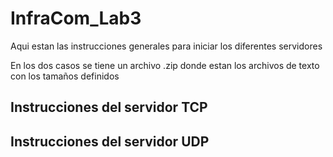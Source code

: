 # InfraCom_Lab3

Aqui estan las instrucciones generales para iniciar los diferentes servidores

En los dos casos se tiene un archivo .zip donde estan los archivos de texto con los tamaños definidos 

## Instrucciones del servidor TCP

## Instrucciones del servidor UDP
